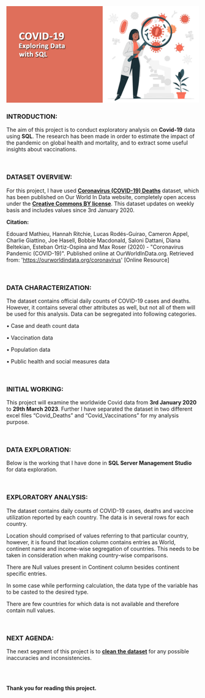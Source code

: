 ![](images/cover-photo-1.jpg)

### INTRODUCTION:

The aim of this project is to conduct exploratory analysis on **Covid-19** data using **SQL**. The research has been made in order to estimate the impact of the pandemic on global health and mortality, and to extract some useful insights about vaccinations.

<br>

### DATASET OVERVIEW:

For this project, I have used [**Coronavirus (COVID-19) Deaths**](https://ourworldindata.org/covid-deaths) dataset, which has been published on Our World In Data website, completely open access under the [**Creative Commons BY license**](https://creativecommons.org/licenses/by/4.0/).  This dataset updates on weekly basis and includes values since 3rd January 2020.

**Citation:**

Edouard Mathieu, Hannah Ritchie, Lucas Rodés-Guirao, Cameron Appel, Charlie Giattino, Joe Hasell, Bobbie Macdonald, Saloni Dattani, Diana Beltekian, Esteban Ortiz-Ospina and Max Roser (2020) - "Coronavirus Pandemic (COVID-19)". Published online at OurWorldInData.org. Retrieved from: 'https://ourworldindata.org/coronavirus' [Online Resource]

<br>

### DATA CHARACTERIZATION:

The dataset contains official daily counts of COVID-19 cases and deaths. However, it contains several other attributes as well, but not all of them will be used for this analysis. Data can be segregated into following categories.

•	Case and death count data

•	Vaccination data

•	Population data

•	Public health and social measures data

<br>

### INITIAL WORKING:

This project will examine the worldwide Covid data from **3rd January 2020** to **29th March 2023**. Further I have separated the dataset in two different excel files “Covid_Deaths” and “Covid_Vaccinations” for my analysis purpose.

<br>

### DATA EXPLORATION:

Below is the working that I have done in **SQL Server Management Studio** for data exploration.

<style type="text/css">
  .gist {width:100% !important;}
  .gist-file
  .gist-data {max-height: 500px;max-width: 100%;}
</style>

<script src="https://gist.github.com/nlaeeq/3d7b1844742e7c84193dfe2b3346e713.js"></script>

<br>

### EXPLORATORY ANALYSIS:

The dataset contains daily counts of COVID-19 cases, deaths and vaccine utilization reported by each country. The data is in several rows for each country.

Location should comprised of values referring to that particular country, however, it is found that location column contains entries as World, continent name and income-wise segregation of countries. This needs to be taken in consideration when making country-wise comparisons.

There are Null values present in Continent column besides continent specific entries.

In some case while performing calculation, the data type of the variable has to be casted to the desired type.

There are few countries for which data is not available and therefore contain null values.

<br>

### NEXT AGENDA:

The next segment of this project is to [**clean the dataset**](https://nlaeeq.github.io/Covid19_DataCleaning/) for any possible inaccuracies and inconsistencies. 

<br><br>

**Thank you for reading this project.**
